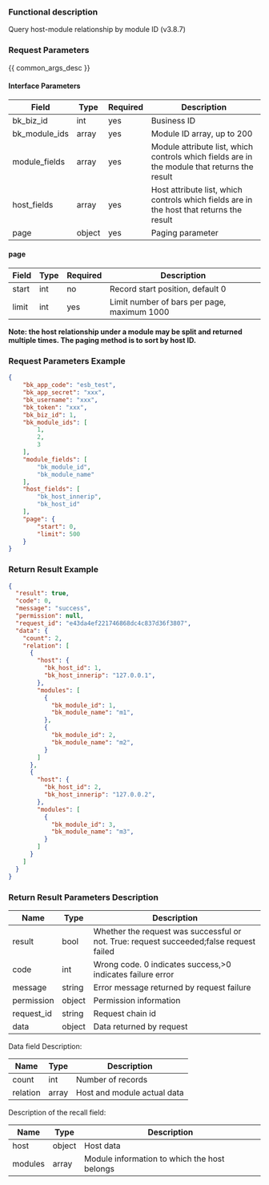### Functional description

Query host-module relationship by module ID (v3.8.7)

### Request Parameters

{{ common_args_desc }}

#### Interface Parameters

| Field          | Type         | Required| Description                                         |
| ------------- | ------------ | ---- | -------------------------------------------- |
| bk_biz_id     |  int          | yes | Business ID                            |
| bk_module_ids |  array    | yes | Module ID array, up to 200                        |
| module_fields |  array |yes   | Module attribute list, which controls which fields are in the module that returns the result|
| host_fields   |   array |yes   | Host attribute list, which controls which fields are in the host that returns the result|
| page          |  object       | yes | Paging parameter                                     |

#### page

| Field| Type| Required| Description                  |
| ----- | ---- | ---- | --------------------- |
| start | int  |no   | Record start position, default 0|
| limit | int  |yes   | Limit number of bars per page, maximum 1000|

**Note: the host relationship under a module may be split and returned multiple times. The paging method is to sort by host ID.**

### Request Parameters Example

```json
{
    "bk_app_code": "esb_test",
    "bk_app_secret": "xxx",
    "bk_username": "xxx",
    "bk_token": "xxx",
    "bk_biz_id": 1,
    "bk_module_ids": [
        1,
        2,
        3
    ],
    "module_fields": [
        "bk_module_id",
        "bk_module_name"
    ],
    "host_fields": [
        "bk_host_innerip",
        "bk_host_id"
    ],
    "page": {
        "start": 0,
        "limit": 500
    }
}
```

### Return Result Example

```json
{
  "result": true,
  "code": 0,
  "message": "success",
  "permission": null,
  "request_id": "e43da4ef221746868dc4c837d36f3807",
  "data": {
    "count": 2,
    "relation": [
      {
        "host": {
          "bk_host_id": 1,
          "bk_host_innerip": "127.0.0.1",
        },
        "modules": [
          {
            "bk_module_id": 1,
            "bk_module_name": "m1",
          },
          {
            "bk_module_id": 2,
            "bk_module_name": "m2",
          }
        ]
      },
      {
        "host": {
          "bk_host_id": 2,
          "bk_host_innerip": "127.0.0.2",
        },
        "modules": [
          {
            "bk_module_id": 3,
            "bk_module_name": "m3",
          }
        ]
      }
    ]
  }
}
```

### Return Result Parameters Description

| Name    | Type   | Description                                       |
| ------- | ------ | ------------------------------------------ |
| result  | bool   | Whether the request was successful or not. True: request succeeded;false request failed|
| code    |  int    | Wrong code. 0 indicates success,>0 indicates failure error    |
| message | string |Error message returned by request failure                     |
| permission    |  object |Permission information    |
| request_id    |  string |Request chain id    |
| data    |  object |Data returned by request                             |

Data field Description:

| Name     | Type         | Description               |
| -------- | ------------ | ------------------ |
| count    |  int          | Number of records           |
| relation |  array |Host and module actual data|


Description of the recall field:

| Name    | Type         | Description               |
| ------- | ------------ | ------------------ |
| host    |  object       | Host data           |
| modules |  array |Module information to which the host belongs|
